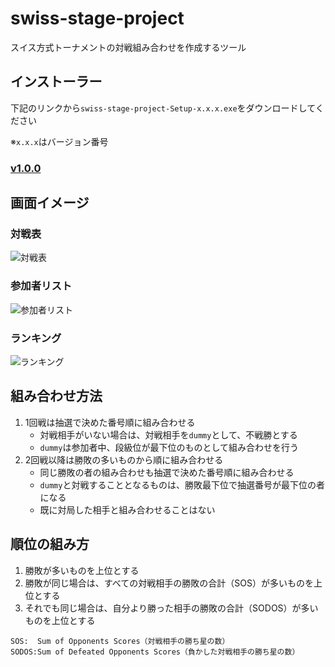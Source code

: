 # swiss-stage-project

スイス方式トーナメントの対戦組み合わせを作成するツール

## インストーラー

下記のリンクから`swiss-stage-project-Setup-x.x.x.exe`をダウンロードしてください

※`x.x.x`はバージョン番号

### [v1.0.0](https://github.com/takashi-ebina/swiss-stage-project/releases/tag/v1.0.0)

## 画面イメージ

### 対戦表
![対戦表](https://github.com/user-attachments/assets/96b00427-9d37-4f62-ace1-5323bc2c66e7)

### 参加者リスト
![参加者リスト](https://github.com/user-attachments/assets/78ddf75c-4690-4df2-82bc-6ae62b29d4bd)

### ランキング
![ランキング](https://github.com/user-attachments/assets/43223512-6ada-463c-ae9d-363a2ab6af38)

## 組み合わせ方法

1. 1回戦は抽選で決めた番号順に組み合わせる
   - 対戦相手がいない場合は、対戦相手を`dummy`として、不戦勝とする
   - `dummy`は参加者中、段級位が最下位のものとして組み合わせを行う
2. 2回戦以降は勝敗の多いものから順に組み合わせる
   - 同じ勝敗の者の組み合わせも抽選で決めた番号順に組み合わせる
   - `dummy`と対戦することとなるものは、勝敗最下位で抽選番号が最下位の者になる
   - 既に対局した相手と組み合わせることはない

## 順位の組み方

1. 勝敗が多いものを上位とする
2. 勝敗が同じ場合は、すべての対戦相手の勝敗の合計（SOS）が多いものを上位とする
3. それでも同じ場合は、自分より勝った相手の勝敗の合計（SODOS）が多いものを上位とする

```:txt
SOS:  Sum of Opponents Scores（対戦相手の勝ち星の数）
SODOS:Sum of Defeated Opponents Scores（負かした対戦相手の勝ち星の数）
```
